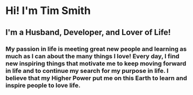 # Hi! I'm Tim Smith

## I'm a Husband, Developer, and Lover of Life!

### My passion in life is meeting great new people and learning as much as I can about the many things I love! Every day, I find new inspiring things that motivate me to keep moving forward in life and to continue my search for my purpose in life. I believe that my Higher Power put me on this Earth to learn and inspire people to love life.
